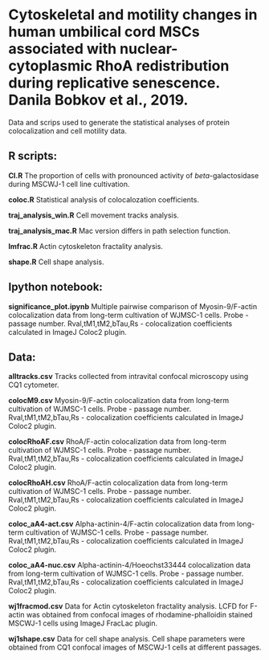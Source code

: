 # Cytoskeletal and motility changes in human umbilical cord MSCs associated with nuclear-cytoplasmic RhoА redistribution during replicative senescence. Danila Bobkov et al., 2019.

Data and scrips used to generate the statistical analyses of protein colocalization and cell motility data.

## R scripts:

**CI.R** The proportion of cells with pronounced activity of *beta*-galactosidase during MSCWJ-1 cell line cultivation.

**coloc.R** Statistical analysis of colocalozation coefficients.

**traj_analysis_win.R** Cell movement tracks analysis.

**traj_analysis_mac.R** Mac version differs in path selection function.

**lmfrac.R** Actin cytoskeleton fractality analysis.

**shape.R** Cell shape analysis.


## Ipython notebook:

**significance_plot.ipynb** Multiple pairwise comparison of Myosin-9/F-actin colocalization data from long-term cultivation of WJMSC-1 cells.
Probe - passage number.
Rval,tM1,tM2,bTau,Rs - colocalization coefficients calculated in ImageJ Coloc2 plugin.


## Data:

**alltracks.csv** Tracks collected from intravital confocal microscopy using CQ1 cytometer.

**colocM9.csv** Myosin-9/F-actin colocalization data from long-term cultivation of WJMSC-1 cells. Probe - passage number.  Rval,tM1,tM2,bTau,Rs - colocalization coefficients calculated in ImageJ Coloc2 plugin.

**colocRhoAF.csv** RhoA/F-actin colocalization data from long-term cultivation of WJMSC-1 cells. Probe - passage number. Rval,tM1,tM2,bTau,Rs - colocalization coefficients calculated in ImageJ Coloc2 plugin.

**colocRhoAH.csv** RhoA/F-actin colocalization data from long-term cultivation of WJMSC-1 cells. Probe - passage number. Rval,tM1,tM2,bTau,Rs - colocalization coefficients calculated in ImageJ Coloc2 plugin.

**coloc_aA4-act.csv** Alpha-actinin-4/F-actin colocalization data from long-term cultivation of WJMSC-1 cells. Probe - passage number. Rval,tM1,tM2,bTau,Rs - colocalization coefficients calculated in ImageJ Coloc2 plugin.

**coloc_aA4-nuc.csv** Alpha-actinin-4/Hoeochst33444 colocalization data from long-term cultivation of WJMSC-1 cells. Probe - passage number. Rval,tM1,tM2,bTau,Rs - colocalization coefficients calculated in ImageJ Coloc2 plugin.

**wj1fracmod.csv** Data for Actin cytoskeleton fractality analysis. LCFD for F-actin was obtained from confocal images of rhodamine-phalloidin stained MSCWJ-1 cells using ImageJ FracLac plugin.

**wj1shape.csv** Data for cell shape analysis. Cell shape parameters were obtained from CQ1 confocal images of MSCWJ-1 cells at different passages.
